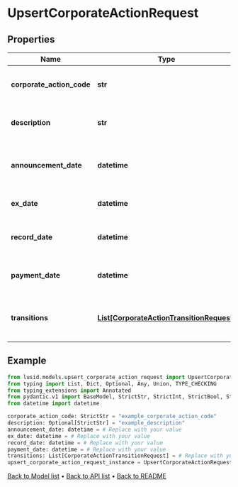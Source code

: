 # UpsertCorporateActionRequest

## Properties
Name | Type | Description | Notes
------------ | ------------- | ------------- | -------------
**corporate_action_code** | **str** | The unique identifier of this corporate action | 
**description** | **str** | The description of the corporate action. | [optional] 
**announcement_date** | **datetime** | The announcement date of the corporate action | 
**ex_date** | **datetime** | The ex date of the corporate action | 
**record_date** | **datetime** | The record date of the corporate action | 
**payment_date** | **datetime** | The payment date of the corporate action | 
**transitions** | [**List[CorporateActionTransitionRequest]**](CorporateActionTransitionRequest.md) | The transitions that result from this corporate action | 
## Example

```python
from lusid.models.upsert_corporate_action_request import UpsertCorporateActionRequest
from typing import List, Dict, Optional, Any, Union, TYPE_CHECKING
from typing_extensions import Annotated
from pydantic.v1 import BaseModel, StrictStr, StrictInt, StrictBool, StrictFloat, StrictBytes, Field, validator, ValidationError, conlist, constr
from datetime import datetime

corporate_action_code: StrictStr = "example_corporate_action_code"
description: Optional[StrictStr] = "example_description"
announcement_date: datetime = # Replace with your value
ex_date: datetime = # Replace with your value
record_date: datetime = # Replace with your value
payment_date: datetime = # Replace with your value
transitions: List[CorporateActionTransitionRequest] = # Replace with your value
upsert_corporate_action_request_instance = UpsertCorporateActionRequest(corporate_action_code=corporate_action_code, description=description, announcement_date=announcement_date, ex_date=ex_date, record_date=record_date, payment_date=payment_date, transitions=transitions)

```

[Back to Model list](../README.md#documentation-for-models) &#8226; [Back to API list](../README.md#documentation-for-api-endpoints) &#8226; [Back to README](../README.md)

